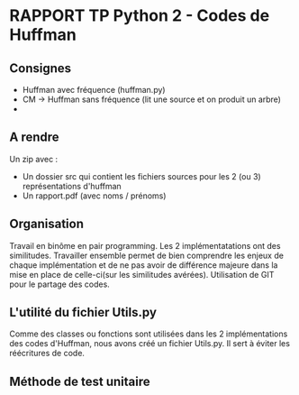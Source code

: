 # RAPPORT TP Python 2 - Codes de Huffman

## Consignes
- Huffman avec fréquence (huffman.py)
- CM -> Huffman sans fréquence (lit une source et on produit un arbre)
- 

## A rendre
Un zip avec :
- Un dossier src qui contient les fichiers sources pour les 2 (ou 3) représentations d'huffman 
- Un rapport.pdf (avec noms / prénoms)

## Organisation

Travail en binôme en pair programming. Les 2 implémentatations ont des similitudes. Travailler ensemble permet de bien comprendre les enjeux de chaque implémentation et de ne pas avoir de différence majeure dans la mise en place de celle-ci(sur les similitudes avérées).
Utilisation de GIT pour le partage des codes.

## L'utilité du fichier Utils.py

Comme des classes ou fonctions sont utilisées dans les 2 implémentations des codes d'Huffman, nous avons créé un fichier Utils.py.
Il sert à éviter les réécritures de code.

## Méthode de test unitaire